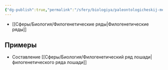 ```yaml
---
{"dg-publish":true,"permalink":"/sfery/biologiya/paleontologicheskij-metod/","tags":["Эволюция"]}
---
```


- [[Сферы/Биология/Филогенетические ряды\|Филогенетические ряды]]
## Примеры
- Составление [[Сферы/Биология/Филогенетический ряд лошади\|филогенетического ряда лошади]]